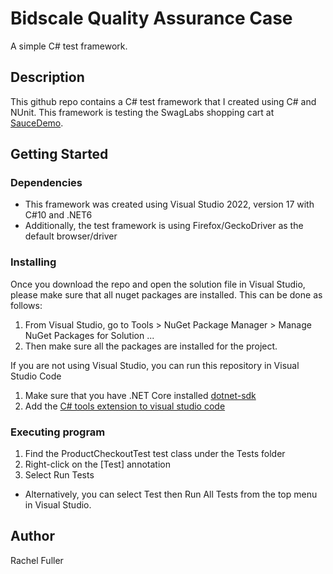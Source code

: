 # Bidscale Quality Assurance Case

A simple C# test framework. 

## Description

This github repo contains a C# test framework that I created using C# and NUnit. This framework is testing the SwagLabs shopping cart at [SauceDemo](https://www.saucedemo.com). 

## Getting Started

### Dependencies

* This framework was created using Visual Studio 2022, version 17 with C#10 and .NET6
* Additionally, the test framework is using Firefox/GeckoDriver as the default browser/driver 

### Installing

Once you download the repo and open the solution file in Visual Studio, please make sure that all nuget packages are installed. This can be done as follows:
1. From Visual Studio, go to Tools > NuGet Package Manager > Manage NuGet Packages for Solution ...
2. Then make sure all the packages are installed for the project.

If you are not using Visual Studio, you can run this repository in Visual Studio Code
1. Make sure that you have .NET Core installed [dotnet-sdk](https://docs.microsoft.com/en-us/dotnet/core/install/)
2. Add the [C# tools extension to visual studio code](https://marketplace.visualstudio.com/items?itemName=ms-dotnettools.csharp)

### Executing program

1. Find the ProductCheckoutTest test class under the Tests folder
2. Right-click on the [Test] annotation
3. Select Run Tests
* Alternatively, you can select Test then Run All Tests from the top menu in Visual Studio. 


## Author

Rachel Fuller  

